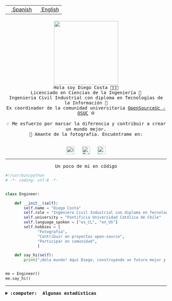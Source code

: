 <table border="0"  align="right">
 <tr><td><a href="README.md"><img src="https://upload.wikimedia.org/wikipedia/commons/thumb/8/89/Bandera_de_Espa%C3%B1a.svg/1200px-Bandera_de_Espa%C3%B1a.svg.png" height="10"> Spanish</a></td>
 <td><a href="README.en.md"><img src="https://upload.wikimedia.org/wikipedia/commons/a/a4/Flag_of_the_United_States.svg" height="10"> English</a></td></tr>
</table><br><br><br>

<p align="center">
  <img src="https://github.com/diegocostares/diegocostares/blob/main/Images/aaa2.gif?raw=true" height="200px" weight="200px">
  <br><samp>
    Hola soy Diego Costa 👨🏻‍💻<br>
    Licenciado en Ciencias de la Ingeniería 🤖<br>
    Ingeniería Civil Industrial con diploma en Tecnologías de la Información 🧠<br>
    Ex coordinador de la comunidad universitaria <a href="https://github.com/open-source-uc">OpenSourceUc - OSUC</a> 🌐<br>
  <br>
    💡 Me esfuerzo por marcar la diferencia y contribuir a crear un mundo mejor.<br>
    📸 Amante de la fotografía. Encuéntrame en: <br>
  <br></samp>
</p>

<p align="center">
   <a href="https://instagram.com/diegocosta_no" target="blank">
      <img align="center" src="https://cdn.jsdelivr.net/npm/simple-icons@3.0.1/icons/instagram.svg" alt="instagram" height="25px" width="25px" />
      &#8203;
   </a>
   &nbsp; &nbsp; &nbsp;
   <a href="https://t.me/diegocosta_no" target="blank">
      <img align="center" alt="Telegram" width="25px" src="https://icons-for-free.com/iconfiles/png/512/Telegram-1324888767380505522.png" />
      &#8203;
   </a>
   &nbsp; &nbsp; &nbsp;
   <a href="https://www.linkedin.com/in/diegocostar/" target="blank">
      <img align="center" alt="LinkedIn" width="25px" src="https://img.icons8.com/metro/452/linkedin.png" />
      &#8203;
   </a>
</p>

---

<p align="center"><front size="25"><samp>Un poco de mi en código</samp></front></p>

```python
#!/usr/bin/python
# -*- coding: utf-8 -*-


class Engineer:

    def __init__(self):
        self.name = "Diego Costa"
        self.role = "Ingeniero Civil Industrial con diploma en Tecnologías de la Información"
        self.university = "Pontificia Universidad Católica de Chile"
        self.language_spoken = ["es_CL", "en_US"]
        self.hobbies = [
              "Fotografía",
              "Contribuir en proyectos open-source",
              "Participar en comunidad",
              ]

    def say_hi(self):
        print("¡Hola mundo! Aquí Diego, construyendo un futuro mejor y cambiando el mundo.")


me = Engineer()
me.say_hi()
```

---

<details>
  <summary><b><samp>:computer: &nbsp;Algunas estadísticas</samp></b></summary>
  <br/></p>

<!--START_SECTION:waka-->
![Code Time](http://img.shields.io/badge/Code%20Time-1%2C841%20hrs%2013%20mins-blue)

📅 **Soy más productivo los Miércoles** 

```text
Lunes                    12017 commits       █░░░░░░░░░░░░░░░░░░░░░░░░   05.93 % 
Martes                   6876 commits        █░░░░░░░░░░░░░░░░░░░░░░░░   03.39 % 
Miércoles                64922 commits       ████████░░░░░░░░░░░░░░░░░   32.04 % 
Jueves                   53557 commits       ███████░░░░░░░░░░░░░░░░░░   26.43 % 
Viernes                  59033 commits       ███████░░░░░░░░░░░░░░░░░░   29.13 % 
Sábado                   5840 commits        █░░░░░░░░░░░░░░░░░░░░░░░░   02.88 % 
Domingo                  392 commits         ░░░░░░░░░░░░░░░░░░░░░░░░░   00.19 % 
```


📊 **Esta semana me dediqué a** 

```text
🐱‍💻 Proyectos: 
buk-webapp               17 hrs 24 mins      ███████████████████████░░   93.23 % 
BetpracticeSpider        42 mins             █░░░░░░░░░░░░░░░░░░░░░░░░   03.78 % 
stable-diffusion-webui-fo32 mins             █░░░░░░░░░░░░░░░░░░░░░░░░   02.90 % 
stable-diffusion-webui   0 secs              ░░░░░░░░░░░░░░░░░░░░░░░░░   00.09 % 
```


 Last Updated on 06/09/2024 21:31:46 UTC
<!--END_SECTION:waka-->

<p align="center"> <img src="https://github-readme-stats.vercel.app/api?username=diegocostares&show_icons=true&theme=ayu-mirage" alt="abhisheknaiidu" /></p>

</details>
